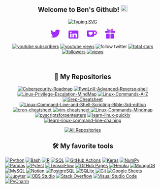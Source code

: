 <!-- code inspired by - https://github.com/marlenezw -->

<h2 align="center">
  Welcome to Ben's Github!
 <img src="https://giphy.com/embed/3S59TcvgxZK8kA45mu" width="22" height="22">
</h2>

<!-- Typing SVG by DenverCoder1 - https://github.com/DenverCoder1/readme-typing-svg -->
<p align="center">
  <a href="https://git.io/typing-svg"><img src="https://readme-typing-svg.demolab.com?font=Roboto&pause=1000&color=CF00F7&width=435&lines=Research+Scientist+at+Imperial+;Computer+Science+%40+UoB;Software%2C+Machine+Learning+%26+Neuro" alt="Typing SVG" /></a>
</p>

<!-- Social icons section -->
<p align="center">
  <a href="https://twitter.com/benfleming__"><img width="32px" alt="Twitter" title="Twitter" src="https://github.com/0xTRAW/0xTRAW/blob/main/.github/twitter.png"/></a>
  &#8287;&#8287;&#8287;&#8287;&#8287;
  <a href="https://www.linkedin.com/in/ben-fs-fleming/ alt="Traw's linkedin"><img width="32px" height="26px"  src="https://github.com/0xTRAW/0xTRAW/blob/main/.github/mylinkedinicon.png"/></a>
  &#8287;&#8287;&#8287;&#8287;&#8287;
  <a href="https://ko-fi.com/"><img width="32px" alt="Ko-fi" title="Buy me a coffee" src="https://github.com/0xTRAW/0xTRAW/blob/main/.github/coffee.png"/></a>
  &#8287;&#8287;&#8287;&#8287;&#8287;
  <a href="https://ben-fleming.vercel.app/"><img width="32px" alt="More content" title="More content on my website" src="https://github.com/0xTRAW/0xTRAW/blob/main/.github/gift.png"/></a>
</p>


<!-- Social badges section -->
<!-- Badges with custom icons - https://github.com/DenverCoder1/custom-icon-badges -->
<!-- View counter - https://github.com/DenverCoder1/Simple-View-Counter -->
<p align="center">
  <a href="https://www.youtube.com/c/xtremepentest?sub_confirmation=1">
    <img alt="youtube subscribers" title="Subscribe to my YouTube channel" src="https://custom-icon-badges.demolab.com/youtube/channel/subscribers/UC8VXjXD4_ahVoJY5a0AqOQw?color=%23E05D44&label=SUBSCRIBE&logo=video&logoColor=white&style=for-the-badge&labelColor=CE4630"/></a> 
  <a href="https://www.youtube.com/c/xtremepentest">
    <img alt="youtube views" title="YouTube views" src="https://custom-icon-badges.demolab.com/youtube/channel/views/UC8VXjXD4_ahVoJY5a0AqOQw?color=%23E1AD0E&logo=video&logoColor=white&style=for-the-badge&labelColor=C79600"/></a> 
   <img alt="follow twitter" title="Follow Twitter" src="https://img.shields.io/twitter/follow/xtremepentest?color=%2355960&logo=person-fill&label=twitter&style=for-the-badge&labelColor=1DA1F2"/></a> 
  <a href="https://github.com/0xtraw?tab=repositories&sort=stargazers">
    <img alt="total stars" title="Total stars on GitHub" src="https://custom-icon-badges.herokuapp.com/github/stars/0xtraw?color=55960c&style=for-the-badge&labelColor=488207&logo=star"/></a>
  <a href="https://github.com/0xtraw?tab=followers">
    <img alt="followers" title="Follow me on Github" src="https://custom-icon-badges.herokuapp.com/github/followers/0xtraw?color=236ad3&labelColor=1155ba&style=for-the-badge&logo=person-add&label=Follow&logoColor=white"/></a>
  <a href="https://komarev.com/ghpvc/?username=0xtraw">
    <img alt="views" title="GitHub profile views" src="https://komarev.com/ghpvc/?username=0xtraw&style=for-the-badge&color=grey"/></a>
</p>



<!-- Some badges are from https://github.com/Ileriayo/markdown-badges -->
<br/>



<h2 align="center">
📘 My Repositories
</h2>

<!-- Repo info cards - https://github.com/anuraghazra/github-readme-stats -->
<!-- Small repo cards (fork) - https://github.com/DenverCoder1/github-readme-stats -->
<p align="center">
  <a href="https://github.com/0xTRAW/Cybersecurity-Roadmap"><img width="278" src="https://denvercoder1-github-readme-stats.vercel.app/api/pin/?username=0xTraw&repo=Cybersecurity-Roadmap&theme=react&bg_color=1F222E&title_color=a02cfd&hide_border=true&icon_color=F8D866&show_icons=false" alt="Cybersecurity-Roadmap"></a>
  <a href="https://github.com/0xTRAW/PwnLnX"><img width="278" src="https://denvercoder1-github-readme-stats.vercel.app/api/pin/?username=0xTraw&repo=PwnLnX&theme=react&bg_color=1F222E&title_color=a02cfd&hide_border=true&icon_color=F8D866&show_icons=false" alt="PwnLnX-Advanced-Reverse-shell"></a>
  <a href="https://github.com/0xTRAW/Linux-Privilege-Escalation-MindMap"><img width="278" src="https://denvercoder1-github-readme-stats.vercel.app/api/pin/?username=0xTraw&repo=Linux-Privilege-Escalation-MindMap&theme=react&bg_color=1F222E&title_color=a02cfd&hide_border=true&icon_color=F8D866&show_icons=false" alt="Linux-Privilege-Escalation-MindMap"></a>
  <a href="https://github.com/0xTRAW/Linux-Commands-A-Z"><img width="278" src="https://denvercoder1-github-readme-stats.vercel.app/api/pin/?username=0xTraw&repo=Linux-Commands-A-Z&theme=react&bg_color=1F222E&title_color=a02cfd&hide_border=true&icon_color=F8D866&show_icons=false" alt="Linux-Commands-A-Z"></a>
  <a href="https://github.com/0xTRAW/Grep-Cheatsheet"><img width="278" src="https://denvercoder1-github-readme-stats.vercel.app/api/pin/?username=0xTraw&repo=Grep-Cheatsheet&theme=react&bg_color=1F222E&title_color=a02cfd&hide_border=true&icon_color=F8D866&show_icons=false" alt="Grep-Cheatsheet"></a>
  <a href="https://github.com/0xTRAW/Linux-Command-Line-and-Shell-Scripting-Bible-3rd-edtion"><img width="278" src="https://denvercoder1-github-readme-stats.vercel.app/api/pin?username=0xTraw&repo=Linux-Command-Line-and-Shell-Scripting-Bible-3rd-edtion&theme=react&bg_color=1F222E&title_color=a02cfd&hide_border=true&icon_color=F8D866&show_icons=false" alt="Linux-Command-Line-and-Shell-Scripting-Bible-3rd-edtion"></a>
  <a href="https://github.com/0xTRAW/cron-cheatsheet"><img width="278" src="https://denvercoder1-github-readme-stats.vercel.app/api/pin/?username=0xTraw&repo=cron-cheatsheet&theme=react&bg_color=1F222E&title_color=a02cfd&hide_border=true&icon_color=F8D866&show_icons=false" alt="cron-cheatsheet"></a>
  <a href="https://github.com/0xTRAW/vim-cheatsheet"><img width="278" src="https://denvercoder1-github-readme-stats.vercel.app/api/pin/?username=0xTraw&repo=vim-cheatsheet&theme=react&bg_color=1F222E&title_color=a02cfd&hide_border=true&icon_color=F8D866&show_icons=false" alt="vim-cheatsheet"></a>
  <a href="https://github.com/0xTRAW/Linux-Commands-Mindmap"><img width="278" src="https://denvercoder1-github-readme-stats.vercel.app/api/pin/?username=0xTraw&repo=Linux-Commands-Mindmap&theme=react&bg_color=1F222E&title_color=a02cfd&hide_border=true&icon_color=F8D866&show_icons=false" alt="Linux-Commands-Mindmap"></a>
  <a href="https://github.com/0xTRAW/pyscriptsforpentesters"><img width="278" src="https://denvercoder1-github-readme-stats.vercel.app/api/pin/?username=0xTraw&repo=pyscriptsforpentesters&theme=react&bg_color=1F222E&title_color=a02cfd&hide_border=true&icon_color=F8D866&show_icons=false" alt="pyscriptsforpentesters"></a>
  <a href="https://github.com/0xTRAW/LearnLinuxQuickly"><img width="278" src="https://denvercoder1-github-readme-stats.vercel.app/api/pin/?username=0xTraw&repo=LearnLinuxQuickly&theme=react&bg_color=1F222E&title_color=a02cfd&hide_border=true&icon_color=F8D866&show_icons=false" alt="learn-linux-quickly"></a>
  <a href="https://github.com/0xTRAW/commandlinechaining"><img width="278" src="https://denvercoder1-github-readme-stats.vercel.app/api/pin/?username=0xTraw&repo=commandlinechaining&theme=react&bg_color=1F222E&title_color=a02cfd&hide_border=true&icon_color=F8D866&show_icons=false" alt="learn-linux-command-line-chaining"></a>
</p>

<p align="center">
  <a href="https://github.com/0xTRAW?tab=repositories&q=&type=&language=&sort=stargazers"><img alt="All Repositories" title="All Repositories" src="https://custom-icon-badges.herokuapp.com/badge/-All%20Repos-2962FF?style=for-the-badge&logoColor=white&logo=repo"/></a>
</p>


<h2 align="center">
 🛠️ My favorite tools
</h2>

<p align="center">
  <p align="left">
   <a href="https://github.com/search?q=user%3Amarlenezw+language%3Apython"><img alt="Python" src="https://img.shields.io/badge/Python-14354C.svg?logo=python&logoColor=white"></a>
    <a href="https://github.com/search?q=user%3Amarlenezw+language%3Abash"><img alt="Bash" src="https://img.shields.io/badge/Bash-121011.svg?logo=gnu-bash&logoColor=white"></a>
    <a href="https://github.com/search?q=user%3Amarlenezw+language%3Ar"><img alt="R" src="https://img.shields.io/badge/R-276DC3.svg?logo=r&logoColor=white"></a>
    <a href="https://github.com/search?q=user%3Amarlenezw+language%3Asql"><img alt="SQL" src="https://custom-icon-badges.herokuapp.com/badge/SQL-025E8C.svg?logo=database&logoColor=white"></a>
    <a href="#"><img alt="GitHub Actions" src="https://img.shields.io/badge/GitHub%20Actions-2671E5.svg?logo=github%20actions&logoColor=white"></a>
    <a href="#"><img alt="Keras" src="https://img.shields.io/badge/Keras-D00000.svg?logo=Keras&logoColor=white"></a>
    <a href="#"><img alt="NumPy" src="https://img.shields.io/badge/Numpy-013243.svg?logo=numpy&logoColor=white"></a>
    <a href="#"><img alt="Pandas" src="https://img.shields.io/badge/Pandas-150458.svg?logo=pandas&logoColor=white"></a>
    <a href="#"><img alt="Pytest" src="https://img.shields.io/badge/Pytest-0A9EDC.svg?logo=pytest&logoColor=white"></a>
    <a href="#"><img alt="TensorFlow" src="https://img.shields.io/badge/TensorFlow-FF6F00.svg?logo=TensorFlow&logoColor=white"></a>   
    <a href="#"><img alt="GitHub Pages" src="https://img.shields.io/badge/GitHub%20Pages-327FC7.svg?logo=github&logoColor=white"></a>
    <a href="#"><img alt="Heroku" src="https://img.shields.io/badge/Heroku-430098.svg?logo=heroku&logoColor=white"></a>
    <a href="#"><img alt="MongoDB" src ="https://img.shields.io/badge/MongoDB-4ea94b.svg?logo=mongodb&logoColor=white"></a>
    <a href="#"><img alt="MySQL" src="https://img.shields.io/badge/MySQL-00f.svg?logo=mysql&logoColor=white"></a>
    <a href="#"><img alt="Notion" src="https://img.shields.io/badge/Notion-010101.svg?logo=notion&logoColor=white"></a>
    <a href="#"><img alt="PostgreSQL" src ="https://img.shields.io/badge/PostgreSQL-316192.svg?logo=postgresql&logoColor=white"></a>
    <a href="#"><img alt="SQLite" src ="https://img.shields.io/badge/SQLite-07405e.svg?logo=sqlite&logoColor=white"></a>
    <a href="#"><img alt="Git" src="https://img.shields.io/badge/Git-F05033.svg?logo=git&logoColor=white"></a>
    <a href="#"><img alt="Google Sheets" src="https://img.shields.io/badge/Google%20Sheets-34A853.svg?logo=google%20sheets&logoColor=white"></a>
    <a href="#"><img alt="Jupyter" src="https://img.shields.io/badge/Jupyter-F37626.svg?logo=Jupyter&logoColor=white"></a>
    <a href="#"><img alt="OBS Studio" src="https://img.shields.io/badge/-OBS%20Studio-302E31?logo=obs-studio&logoColor=white"></a>
    <a href="#"><img alt="Stack Overflow" src="https://img.shields.io/badge/-Stack%20Overflow-FE7A16?logo=stack-overflow&logoColor=white"></a>
    <a href="#"><img alt="Visual Studio Code" src="https://img.shields.io/badge/Visual%20Studio%20Code-0078d7.svg?logo=visual-studio-code&logoColor=white"></a>
    <a href="#"><img alt="PyCharm" src="https://img.shields.io/badge/-PyCharm-66FF00?logo=PyCharm&logoColor=white"></a>
    </p align="left">
</p align="center">


